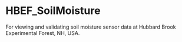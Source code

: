 # HBEF_SoilMoisture
For viewing and validating soil moisture sensor data at Hubbard Brook Experimental Forest, NH, USA.
